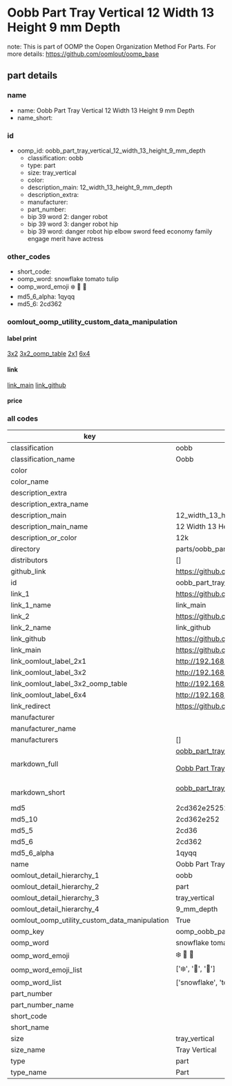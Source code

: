 # Oobb Part Tray Vertical 12 Width 13 Height 9 mm Depth  

note: This is part of OOMP the Oopen Organization Method For Parts. For more details: https://github.com/oomlout/oomp_base

##  part details
  







### name
* name: Oobb Part Tray Vertical 12 Width 13 Height 9 mm Depth
* name_short: 
### id
* oomp_id: oobb_part_tray_vertical_12_width_13_height_9_mm_depth
  * classification: oobb
  * type: part
  * size: tray_vertical
  * color: 
  * description_main: 12_width_13_height_9_mm_depth
  * description_extra: 
  * manufacturer: 
  * part_number: 
  * bip 39 word 2: danger robot
  * bip 39 word 3: danger robot hip
  * bip 39 word: danger robot hip elbow sword feed economy family engage merit have actress

### other_codes
* short_code: 
* oomp_word: snowflake tomato tulip
* oomp_word_emoji :snowflake: :tomato: :tulip:
* md5_6_alpha: 1qyqq
* md5_6: 2cd362






### oomlout_oomp_utility_custom_data_manipulation
#### label print
[3x2](http://192.168.1.245:1112/?label=oomp%201qyqq)
[3x2_oomp_table](http://192.168.1.108:1112/?label=oomp%201qyqq)
[2x1](http://192.168.1.242:1112/?label=oomp%201qyqq)
[6x4](http://192.168.1.55:1112/?label=oomp%201qyqq)    

#### link

[link_main](https://github.com/oomlout/oomlout_oomp_version_1_messy/tree/main/parts/oobb_part_tray_vertical_12_width_13_height_9_mm_depth) [link_github](https://github.com/oomlout/oomlout_oomp_version_1_messy/tree/main/parts/oobb_part_tray_vertical_12_width_13_height_9_mm_depth)                             

#### price







### all codes 
| key | value |  
| --- | --- |  
| classification | oobb |  
| classification_name | Oobb |  
| color |  |  
| color_name |  |  
| description_extra |  |  
| description_extra_name |  |  
| description_main | 12_width_13_height_9_mm_depth |  
| description_main_name | 12 Width 13 Height 9 mm Depth |  
| description_or_color | 12k |  
| directory | parts/oobb_part_tray_vertical_12_width_13_height_9_mm_depth |  
| distributors | [] |  
| github_link | https://github.com/oomlout/oomlout_oomp_part_src/tree/main/parts/oobb_part_tray_vertical_12_width_13_height_9_mm_depth |  
| id | oobb_part_tray_vertical_12_width_13_height_9_mm_depth |  
| link_1 | https://github.com/oomlout/oomlout_oomp_version_1_messy/tree/main/parts/oobb_part_tray_vertical_12_width_13_height_9_mm_depth |  
| link_1_name | link_main |  
| link_2 | https://github.com/oomlout/oomlout_oomp_version_1_messy/tree/main/parts/oobb_part_tray_vertical_12_width_13_height_9_mm_depth |  
| link_2_name | link_github |  
| link_github | https://github.com/oomlout/oomlout_oomp_version_1_messy/tree/main/parts/oobb_part_tray_vertical_12_width_13_height_9_mm_depth |  
| link_main | https://github.com/oomlout/oomlout_oomp_version_1_messy/tree/main/parts/oobb_part_tray_vertical_12_width_13_height_9_mm_depth |  
| link_oomlout_label_2x1 | http://192.168.1.242:1112/?label=oomp%201qyqq |  
| link_oomlout_label_3x2 | http://192.168.1.245:1112/?label=oomp%201qyqq |  
| link_oomlout_label_3x2_oomp_table | http://192.168.1.108:1112/?label=oomp%201qyqq |  
| link_oomlout_label_6x4 | http://192.168.1.55:1112/?label=oomp%201qyqq |  
| link_redirect | https://github.com/oomlout/oomlout_oomp_version_1_messy/tree/main/parts/oobb_part_tray_vertical_12_width_13_height_9_mm_depth |  
| manufacturer |  |  
| manufacturer_name |  |  
| manufacturers | [] |  
| markdown_full | [oobb_part_tray_vertical_12_width_13_height_9_mm_depth](none)<br>[](none)<br>[Oobb Part Tray Vertical 12 Width 13 Height 9 Mm Depth](none)<br><br> |  
| markdown_short | [oobb_part_tray_vertical_12_width_13_height_9_mm_depth](none)<br><br> |  
| md5 | 2cd362e2525288c552ee2472d7eec9bb |  
| md5_10 | 2cd362e252 |  
| md5_5 | 2cd36 |  
| md5_6 | 2cd362 |  
| md5_6_alpha | 1qyqq |  
| name | Oobb Part Tray Vertical 12 Width 13 Height 9 mm Depth |  
| oomlout_detail_hierarchy_1 | oobb |  
| oomlout_detail_hierarchy_2 | part |  
| oomlout_detail_hierarchy_3 | tray_vertical |  
| oomlout_detail_hierarchy_4 | 9_mm_depth |  
| oomlout_oomp_utility_custom_data_manipulation | True |  
| oomp_key | oomp_oobb_part_tray_vertical_12_width_13_height_9_mm_depth |  
| oomp_word | snowflake tomato tulip |  
| oomp_word_emoji | :snowflake: :tomato: :tulip: |  
| oomp_word_emoji_list | [':snowflake:', ':tomato:', ':tulip:'] |  
| oomp_word_list | ['snowflake', 'tomato', 'tulip'] |  
| part_number |  |  
| part_number_name |  |  
| short_code |  |  
| short_name |  |  
| size | tray_vertical |  
| size_name | Tray Vertical |  
| type | part |  
| type_name | Part |  
